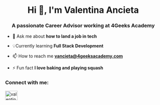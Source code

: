 <h1 align="center">Hi 👋, I'm Valentina Ancieta</h1>
<h3 align="center">A passionate Career Advisor working at 4Geeks Academy</h3>

- 💬 Ask me about **how to land a job in tech**
- 💡Currently learning **Full Stack Development**

- 📫 How to reach me **vancieta@4geeksacademy.com**

- ⚡ Fun fact **I love baking and playing squash**

<h3 align="left">Connect with me:</h3>
<p align="left">
<a href="https://linkedin.com/in/valentinaancieta" target="blank"><img align="center" src="https://raw.githubusercontent.com/rahuldkjain/github-profile-readme-generator/master/src/images/icons/Social/linked-in-alt.svg" alt="valentinaancieta" height="30" width="40" /></a>
</p>
